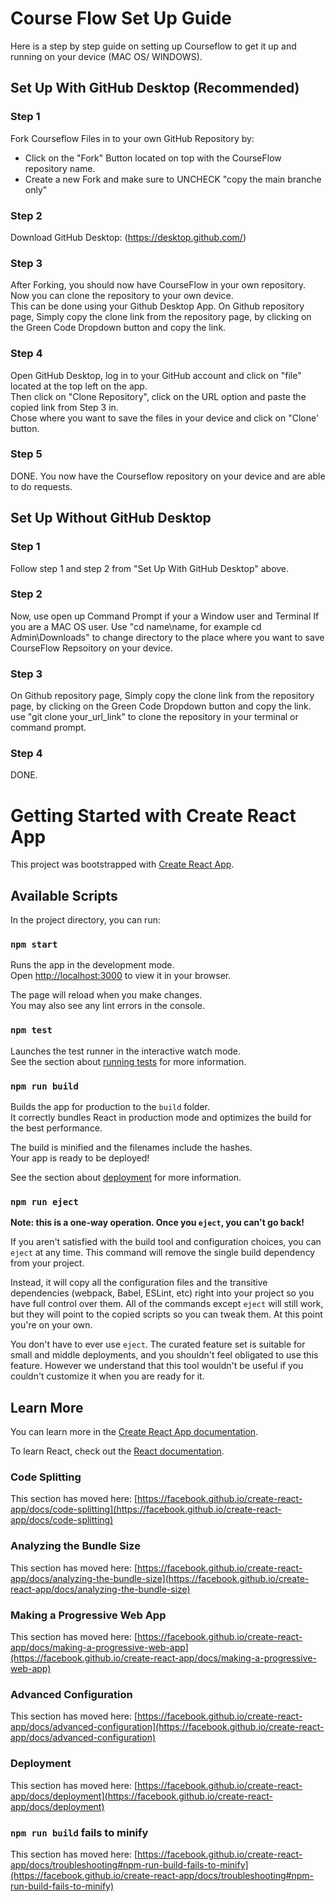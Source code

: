 # Course Flow Set Up Guide

Here is a step by step guide on setting up Courseflow to get it up and running on your device (MAC OS/ WINDOWS).

## Set Up With GitHub Desktop (Recommended)
### Step 1

Fork Courseflow Files in to your own GitHub Repository by:
- Click on the "Fork" Button located on top with the CourseFlow repository name.
- Create a new Fork and make sure to UNCHECK "copy the main branche only"

### Step 2 

Download GitHub Desktop: (https://desktop.github.com/)

### Step 3 

After Forking, you should now have CourseFlow in your own repository. \
Now you can clone the repository to your own device. \
This can be done using your Github Desktop App.
On Github repository page, Simply copy the clone link from the repository page, by clicking on the Green Code Dropdown button and copy the link.

### Step 4

Open GitHub Desktop, log in to your GitHub account and click on "file" located at the top left on the app. \
Then click on "Clone Repository", click on the URL option and paste the copied link from Step 3 in. \
Chose where you want to save the files in your device and click on "Clone' button.

### Step 5

DONE. You now have the Courseflow repository on your device and are able to do requests.

## Set Up Without GitHub Desktop 
### Step 1

Follow step 1 and step 2 from "Set Up With GitHub Desktop" above.

### Step 2

Now, use open up Command Prompt if your a Window user and Terminal If you are a MAC OS user.
Use "cd name\name, for example cd Admin\Downloads" to change directory to the place where you want to save CourseFlow Repsoitory on your device.

### Step 3

On Github repository page, Simply copy the clone link from the repository page, by clicking on the Green Code Dropdown button and copy the link. \
use "git clone your_url_link" to clone the repository in your terminal or command prompt.

### Step 4

DONE.


# Getting Started with Create React App

This project was bootstrapped with [Create React App](https://github.com/facebook/create-react-app).

## Available Scripts

In the project directory, you can run:

### `npm start`

Runs the app in the development mode.\
Open [http://localhost:3000](http://localhost:3000) to view it in your browser.

The page will reload when you make changes.\
You may also see any lint errors in the console.

### `npm test`

Launches the test runner in the interactive watch mode.\
See the section about [running tests](https://facebook.github.io/create-react-app/docs/running-tests) for more information.

### `npm run build`

Builds the app for production to the `build` folder.\
It correctly bundles React in production mode and optimizes the build for the best performance.

The build is minified and the filenames include the hashes.\
Your app is ready to be deployed!

See the section about [deployment](https://facebook.github.io/create-react-app/docs/deployment) for more information.

### `npm run eject`

**Note: this is a one-way operation. Once you `eject`, you can't go back!**

If you aren't satisfied with the build tool and configuration choices, you can `eject` at any time. This command will remove the single build dependency from your project.

Instead, it will copy all the configuration files and the transitive dependencies (webpack, Babel, ESLint, etc) right into your project so you have full control over them. All of the commands except `eject` will still work, but they will point to the copied scripts so you can tweak them. At this point you're on your own.

You don't have to ever use `eject`. The curated feature set is suitable for small and middle deployments, and you shouldn't feel obligated to use this feature. However we understand that this tool wouldn't be useful if you couldn't customize it when you are ready for it.

## Learn More

You can learn more in the [Create React App documentation](https://facebook.github.io/create-react-app/docs/getting-started).

To learn React, check out the [React documentation](https://reactjs.org/).

### Code Splitting

This section has moved here: [https://facebook.github.io/create-react-app/docs/code-splitting](https://facebook.github.io/create-react-app/docs/code-splitting)

### Analyzing the Bundle Size

This section has moved here: [https://facebook.github.io/create-react-app/docs/analyzing-the-bundle-size](https://facebook.github.io/create-react-app/docs/analyzing-the-bundle-size)

### Making a Progressive Web App

This section has moved here: [https://facebook.github.io/create-react-app/docs/making-a-progressive-web-app](https://facebook.github.io/create-react-app/docs/making-a-progressive-web-app)

### Advanced Configuration

This section has moved here: [https://facebook.github.io/create-react-app/docs/advanced-configuration](https://facebook.github.io/create-react-app/docs/advanced-configuration)

### Deployment

This section has moved here: [https://facebook.github.io/create-react-app/docs/deployment](https://facebook.github.io/create-react-app/docs/deployment)

### `npm run build` fails to minify

This section has moved here: [https://facebook.github.io/create-react-app/docs/troubleshooting#npm-run-build-fails-to-minify](https://facebook.github.io/create-react-app/docs/troubleshooting#npm-run-build-fails-to-minify)
